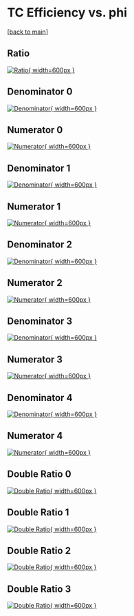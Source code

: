 # TC Efficiency vs. phi

[[back to main](./)]



## Ratio

[![Ratio](../mtv/var/TC_vtr_321_-1_eff_phi.png){ width=600px }](../mtv/var/TC_vtr_321_-1_eff_phi.pdf)

## Denominator 0

[![Denominator](../mtv/den/TC_vtr_321_-1_eff_phi_den0.png){ width=600px }](../mtv/den/TC_vtr_321_-1_eff_phi_den0.pdf)

## Numerator 0

[![Numerator](../mtv/num/TC_vtr_321_-1_eff_phi_num0.png){ width=600px }](../mtv/num/TC_vtr_321_-1_eff_phi_num0.pdf)

## Denominator 1

[![Denominator](../mtv/den/TC_vtr_321_-1_eff_phi_den1.png){ width=600px }](../mtv/den/TC_vtr_321_-1_eff_phi_den1.pdf)

## Numerator 1

[![Numerator](../mtv/num/TC_vtr_321_-1_eff_phi_num1.png){ width=600px }](../mtv/num/TC_vtr_321_-1_eff_phi_num1.pdf)

## Denominator 2

[![Denominator](../mtv/den/TC_vtr_321_-1_eff_phi_den2.png){ width=600px }](../mtv/den/TC_vtr_321_-1_eff_phi_den2.pdf)

## Numerator 2

[![Numerator](../mtv/num/TC_vtr_321_-1_eff_phi_num2.png){ width=600px }](../mtv/num/TC_vtr_321_-1_eff_phi_num2.pdf)

## Denominator 3

[![Denominator](../mtv/den/TC_vtr_321_-1_eff_phi_den3.png){ width=600px }](../mtv/den/TC_vtr_321_-1_eff_phi_den3.pdf)

## Numerator 3

[![Numerator](../mtv/num/TC_vtr_321_-1_eff_phi_num3.png){ width=600px }](../mtv/num/TC_vtr_321_-1_eff_phi_num3.pdf)

## Denominator 4

[![Denominator](../mtv/den/TC_vtr_321_-1_eff_phi_den4.png){ width=600px }](../mtv/den/TC_vtr_321_-1_eff_phi_den4.pdf)

## Numerator 4

[![Numerator](../mtv/num/TC_vtr_321_-1_eff_phi_num4.png){ width=600px }](../mtv/num/TC_vtr_321_-1_eff_phi_num4.pdf)

## Double Ratio 0

[![Double Ratio](../mtv/ratio/TC_vtr_321_-1_eff_phi_ratio0.png){ width=600px }](../mtv/ratio/TC_vtr_321_-1_eff_phi_ratio0.pdf)

## Double Ratio 1

[![Double Ratio](../mtv/ratio/TC_vtr_321_-1_eff_phi_ratio1.png){ width=600px }](../mtv/ratio/TC_vtr_321_-1_eff_phi_ratio1.pdf)

## Double Ratio 2

[![Double Ratio](../mtv/ratio/TC_vtr_321_-1_eff_phi_ratio2.png){ width=600px }](../mtv/ratio/TC_vtr_321_-1_eff_phi_ratio2.pdf)

## Double Ratio 3

[![Double Ratio](../mtv/ratio/TC_vtr_321_-1_eff_phi_ratio3.png){ width=600px }](../mtv/ratio/TC_vtr_321_-1_eff_phi_ratio3.pdf)

